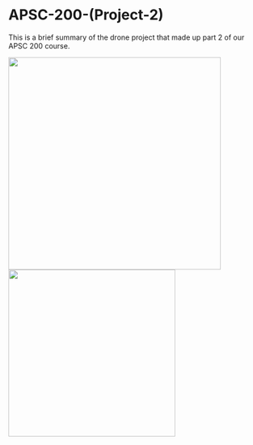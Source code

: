 # APSC-200-(Project-2)
This is a brief summary of the drone project that made up part 2 of our APSC 200 course.

<p float="left">
  <img src="https://github.com/user-attachments/assets/fd7190ec-a961-4173-b2b4-657ef3093a67" width="420" />
  <img src="https://github.com/user-attachments/assets/5181142e-8eec-4573-a4fc-43aeb939185a" width="330" /> 
</p>
